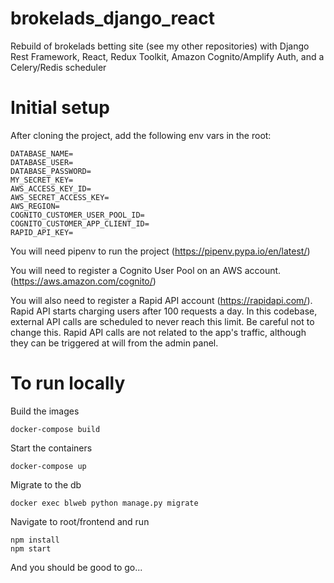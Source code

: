 # brokelads_django_react

Rebuild of brokelads betting site (see my other repositories) with Django Rest Framework, React, Redux Toolkit, Amazon Cognito/Amplify Auth, and a Celery/Redis scheduler

# Initial setup

After cloning the project, add the following env vars in the root:

```
DATABASE_NAME=
DATABASE_USER=
DATABASE_PASSWORD=
MY_SECRET_KEY=
AWS_ACCESS_KEY_ID=
AWS_SECRET_ACCESS_KEY=
AWS_REGION=
COGNITO_CUSTOMER_USER_POOL_ID=
COGNITO_CUSTOMER_APP_CLIENT_ID=
RAPID_API_KEY=
```

You will need pipenv to run the project (https://pipenv.pypa.io/en/latest/)

You will need to register a Cognito User Pool on an AWS account. (https://aws.amazon.com/cognito/)

You will also need to register a Rapid API account (https://rapidapi.com/). Rapid API starts charging users after 100 requests a day. In this codebase, external API calls are scheduled to never reach this limit. Be careful not to change this. Rapid API calls are not related to the app's traffic, although they can be triggered at will from the admin panel.

# To run locally

Build the images

```
docker-compose build
```

Start the containers

```
docker-compose up
```

Migrate to the db

```
docker exec blweb python manage.py migrate
```

Navigate to root/frontend and run

```
npm install
npm start
```

And you should be good to go...
